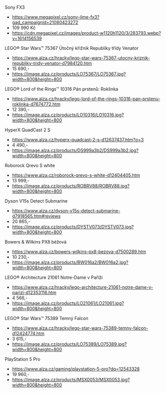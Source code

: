 Sony FX3
  - https://www.megapixel.cz/sony-ilme-fx3?gad_campaignid=21080423272
  - 109 990 Kč
  - https://cdn.megapixel.cz/images/product-w1120h1120/3/283793.webp?v=1614156539

LEGO® Star Wars™ 75367 Útočný křižník Republiky třídy Venator
  - https://www.alza.cz/hracky/lego-star-wars-75367-utocny-kriznik-republiky-tridy-venator-d7984120.htm
  - 15 690,-
  - https://image.alza.cz/products/LO75367/LO75367.jpg?width=800&height=800

LEGO® Lord of the Rings™ 10316 Pán prstenů: Roklinka
  - https://www.alza.cz/hracky/lego-lord-of-the-rings-10316-pan-prstenu-roklinka-d7674772.htm
  - 12 390,-
  - https://image.alza.cz/products/LO10316/LO10316.jpg?width=800&height=800

HyperX QuadCast 2 S
  - https://www.alza.cz/hyperx-quadcast-2-s-d12637437.htm?o=3
  - 4 490,-
  - https://image.alza.cz/products/DS999a3b2/DS999a3b2.jpg?width=800&height=800

Roborock Qrevo S white
  - https://www.alza.cz/roborock-qrevo-s-white-d12404405.htm
  - 13 999,-
  - https://image.alza.cz/products/ROBRV88/ROBRV88.jpg?width=800&height=800

Dyson V15s Detect Submarine
  - https://www.alza.cz/dyson-v15s-detect-submarine-d7918565.htm#reviews
  - 20 865,-
  - https://image.alza.cz/products/DYSTV073/DYSTV073.jpg?width=800&height=800

Bowers & Wilkins PX8 béžová
  - https://www.alza.cz/bowers-wilkins-px8-bezova-d7500289.htm
  - 10 230,-
  - https://image.alza.cz/products/BW016a2/BW016a2.jpg?width=800&height=800

LEGO® Architecture 21061 Notre-Dame v Paříži
  - https://www.alza.cz/hracky/lego-architecture-21061-notre-dame-v-parizi-d12353116.htm
  - 4 566,-
  - https://image.alza.cz/products/LO21061/LO21061.jpg?width=800&height=800

LEGO® Star Wars™ 75389 Temný Falcon
  - https://www.alza.cz/hracky/lego-star-wars-75389-temny-falcon-d12424774.htm
  - 3 615,-
  - https://image.alza.cz/products/LO75389/LO75389.jpg?width=800&height=800

PlayStation 5 Pro
  - https://www.alza.cz/gaming/playstation-5-pro?dq=12543328
  - 19 960,-
  - https://image.alza.cz/products/MSX0053/MSX0053.jpg?width=800&height=800
